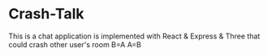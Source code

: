 # Crash-Talk
This is a chat application is implemented with React &amp; Express &amp; Three that could crash other user's room
B=A
A=B
